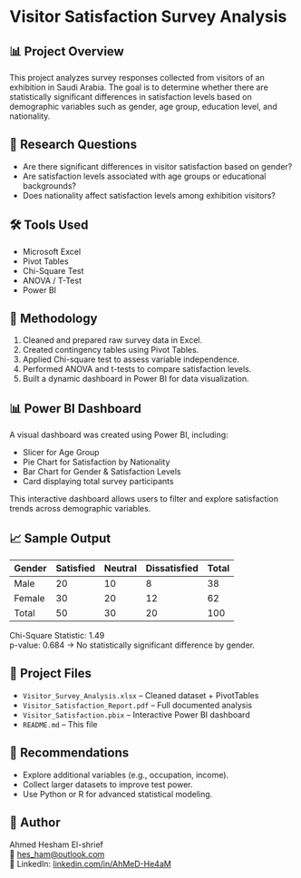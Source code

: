 
# Visitor Satisfaction Survey Analysis

## 📊 Project Overview
This project analyzes survey responses collected from visitors of an exhibition in Saudi Arabia. The goal is to determine whether there are statistically significant differences in satisfaction levels based on demographic variables such as gender, age group, education level, and nationality.

## 🎯 Research Questions
- Are there significant differences in visitor satisfaction based on gender?
- Are satisfaction levels associated with age groups or educational backgrounds?
- Does nationality affect satisfaction levels among exhibition visitors?

## 🛠 Tools Used
- Microsoft Excel
- Pivot Tables
- Chi-Square Test
- ANOVA / T-Test
- Power BI

## 🔬 Methodology
1. Cleaned and prepared raw survey data in Excel.
2. Created contingency tables using Pivot Tables.
3. Applied Chi-square test to assess variable independence.
4. Performed ANOVA and t-tests to compare satisfaction levels.
5. Built a dynamic dashboard in Power BI for data visualization.

## 📊 Power BI Dashboard
A visual dashboard was created using Power BI, including:
- Slicer for Age Group
- Pie Chart for Satisfaction by Nationality
- Bar Chart for Gender & Satisfaction Levels
- Card displaying total survey participants

This interactive dashboard allows users to filter and explore satisfaction trends across demographic variables.

## 📈 Sample Output
| Gender  | Satisfied | Neutral | Dissatisfied | Total |
|---------|-----------|---------|---------------|-------|
| Male    | 20        | 10      | 8             | 38    |
| Female  | 30        | 20      | 12            | 62    |
| Total   | 50        | 30      | 20            | 100   |

Chi-Square Statistic: 1.49  
p-value: 0.684 → No statistically significant difference by gender.

## 📁 Project Files
- `Visitor_Survey_Analysis.xlsx` – Cleaned dataset + PivotTables
- `Visitor_Satisfaction_Report.pdf` – Full documented analysis
- `Visitor_Satisfaction.pbix` – Interactive Power BI dashboard
- `README.md` – This file

## 📌 Recommendations
- Explore additional variables (e.g., occupation, income).
- Collect larger datasets to improve test power.
- Use Python or R for advanced statistical modeling.

## 👤 Author
Ahmed Hesham El-shrief  
📧 hes_ham@outlook.com  
🔗 LinkedIn: [linkedin.com/in/AhMeD-He4aM](https://linkedin.com/in/AhMeD-He4aM)
